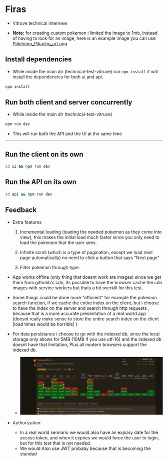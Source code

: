 # Firas

-   Vitruve technical interview

-   **Note:** for creating custom pokemon i limited the image to 1mb, instead of having to look for an image, here is an example image you can use [Pokémon_Pikachu_art.png](https://upload.wikimedia.org/wikipedia/en/a/a6/Pok%C3%A9mon_Pikachu_art.png)

## Install dependencies

-   While inside the main dir (technical-test-vitruve) run `npm install` it will install the dependencies for both ui and api.

```bash
npm install
```

## Run both client and server concurrently

-   While inside the main dir (technical-test-vitruve)

```bash
npm run dev
```

-   This will run both the API and the UI at the same time

---

## Run the client on its own

```bash
cd ui && npm run dev
```

## Run the API on its own

```bash
cd api && npm run dev
```

## Feedback

-   Extra features

    1. Incremental loading (loading the needed pokemon as they come into view), this makes the initial load much faster since you only need to load the pokemon that the user sees.
    2. Infinite scroll (which is a type of pagination, except we load next page automatically) no need to click a button that says "Next page"

    3. Filter pokemon through type.

-   App works offline (only thing that doesnt work are images) since we get them from githuhb's cdn, its possible to have the browser cache the cdn images with service workers but thats a bit overkill for this test.

-   Some things could be done more "efficient" for example the pokemon search function, if we cache the entire index on the client, but i choose to have the index on the server and search through http requests , because that is a more accurate presentation of a real world app (doesnt really make sense to store the entire search index on the client [load times would be horrible] )

-   For data persistance i choose to go with the indexed db, since the local storage only allows for 5MB (10MB if you use utf-16) and the indexed db doesnt have that limitation, Plus all modern browsers support the indexed db.

    -   ![alt text](image.png)

-   Authorization:
    -   In a real world sennario we would also have an expiary date for the access token, and when it expires we would force the user to login, but for this test that is not needed.
    -   We would Also use JWT probaby because that is becoming the standad
